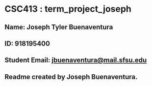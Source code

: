 # CSC413 : term_project_joseph

## Name: Joseph Tyler Buenaventura

## ID: 918195400

## Student Email: jbuenaventura@mail.sfsu.edu

## Readme created by Joseph Buenaventura.